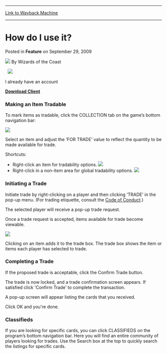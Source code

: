 
---
[Link to Wayback Machine](https://web.archive.org/web/20211026001121/https://magic.wizards.com/en/articles/archive/2009-09-29-3)

[_metadata_:author]:- "Wizards of the Coast"
[_metadata_:description]:- "I already have an account Download Client Making an Item Tradable To mark items as tradable, click the COLLECTION tab on the game’s bottom navigation bar: Select an item and adjust the ‘FOR TRADE’ value to reflect the quantity to be made available for trade. Shortcuts: Right-click an item for tradability options. Right-click in a non-item area for global tradability options."
[_metadata_:generator]:- "Drupal 7 (http://drupal.org)"
[_metadata_:node]:- "633231"
[_metadata_:publish_date]:- "2009-09-29"
[_metadata_:source]:- "div-main-content"
[_metadata_:title]:- "How do I use it?"
[_metadata_:wayback_capture_timestamp]:- "2021-10-26 00:11:21"
[_metadata_:wayback_raw_url]:- "https://web.archive.org/web/20211026001121id_/https://magic.wizards.com/en/articles/archive/2009-09-29-3"
[_metadata_:wayback_url]:- "https://magic.wizards.com/en/articles/archive/2009-09-29-3"
---


How do I use it?
================



 Posted in **Feature**
 on September 29, 2009 






![](https://media.magic.wizards.com/styles/auth_small/public/images/person/wizards_author.jpg)
By Wizards of the Coast












 
[![](https://media.magic.wizards.com/image_legacy_migration/mtg/images/digital/mtgo/EN/createAccount_btn.png)](https://accounts.onlinegaming.wizards.com/)
 


I already have an account
  
**[Download Client](/en/articles/archive/2011-10-17)**
### Making an Item Tradable


To mark items as tradable, click the COLLECTION tab on the game’s bottom navigation bar:


![](https://media.magic.wizards.com/image_legacy_migration/mtg/images/digital/mtgo/howdoi/trade/trade_main_menu_collection.jpg)


Select an item and adjust the ‘FOR TRADE’ value to reflect the quantity to be made available for trade.


Shortcuts:


* Right-click an item for tradability options.
 ![](https://media.magic.wizards.com/image_legacy_migration/mtg/images/digital/mtgo/howdoi/trade/trade_collection_tradability_options.jpg)
* Right-click in a non-item area for global tradability options.
 ![](https://media.magic.wizards.com/image_legacy_migration/mtg/images/digital/mtgo/howdoi/trade/trade_collection_global_tradability_options.jpg)

### Initiating a Trade


Initiate trade by right-clicking on a player and then clicking ‘TRADE’ in the pop-up menu. (For trading etiquette, consult the [Code of Conduct](http://www.wizards.com/Magic/TCG/Article.aspx?x=magic/magiconline/coc).)


The selected player will receive a pop-up trade request.


Once a trade request is accepted, items available for trade become viewable.


![](https://media.magic.wizards.com/image_legacy_migration/mtg/images/digital/mtgo/howdoi/trade/trade_trade_window.jpg)


Clicking on an item adds it to the trade box. The trade box shows the item or items each player has selected to trade.


### Completing a Trade


If the proposed trade is acceptable, click the Confirm Trade button.


The trade is now locked, and a trade confirmation screen appears. If satisfied click 'Confirm Trade’ to complete the transaction.


A pop-up screen will appear listing the cards that you received.


Click OK and you're done.


### Classifieds


If you are looking for specific cards, you can click CLASSIFIEDS on the program’s bottom navigation bar. Here you will find an entire community of players looking for trades. Use the Search box at the top to quickly search the listings for specific cards.









